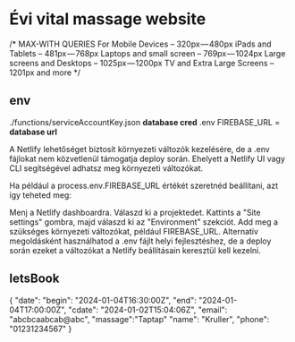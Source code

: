 # Évi vital massage website

/* MAX-WITH QUERIES
For Mobile Devices – 320px — 480px
iPads and Tablets – 481px — 768px
Laptops and small screen – 769px — 1024px
Large screens and Desktops – 1025px — 1200px
TV and Extra Large Screens – 1201px and more */

## env
./functions/serviceAccountKey.json **database cred**
.env 
  FIREBASE_URL = **database url**

A Netlify lehetőséget biztosít környezeti változók kezelésére, de a .env fájlokat nem közvetlenül támogatja deploy során. Ehelyett a Netlify UI vagy CLI segítségével adhatsz meg környezeti változókat.

Ha például a process.env.FIREBASE_URL értékét szeretnéd beállítani, azt így teheted meg:

Menj a Netlify dashboardra.
Válaszd ki a projektedet.
Kattints a "Site settings" gombra, majd válaszd ki az "Environment" szekciót.
Add meg a szükséges környezeti változókat, például FIREBASE_URL.
Alternatív megoldásként használhatod a .env fájlt helyi fejlesztéshez, de a deploy során ezeket a változókat a Netlify beállításain keresztül kell kezelni.

## letsBook

{
  "date":
  "begin": "2024-01-04T16:30:00Z",
  "end": "2024-01-04T17:00:00Z",
  "cdate": "2024-01-02T15:04:06Z",
  "email": "abcbcaabcab@abc",
  "massage":"Taptap"
  "name": "Kruller",
  "phone": "01231234567"
}
